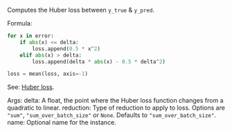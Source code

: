 Computes the Huber loss between `y_true` & `y_pred`.

Formula:

```python
for x in error:
    if abs(x) <= delta:
        loss.append(0.5 * x^2)
    elif abs(x) > delta:
        loss.append(delta * abs(x) - 0.5 * delta^2)

loss = mean(loss, axis=-1)
```
See: [Huber loss](https://en.wikipedia.org/wiki/Huber_loss).

Args:
    delta: A float, the point where the Huber loss function changes from a
        quadratic to linear.
    reduction: Type of reduction to apply to loss. Options are `"sum"`,
        `"sum_over_batch_size"` or `None`. Defaults to
        `"sum_over_batch_size"`.
    name: Optional name for the instance.
